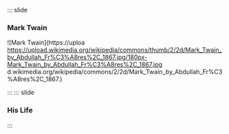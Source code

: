 ::: slide
### Mark Twain

![Mark Twain](https://uploa https://upload.wikimedia.org/wikipedia/commons/thumb/2/2d/Mark_Twain_by_Abdullah_Fr%C3%A8res%2C_1867.jpg/180px-Mark_Twain_by_Abdullah_Fr%C3%A8res%2C_1867.jpg d.wikimedia.org/wikipedia/commons/2/2d/Mark_Twain_by_Abdullah_Fr%C3%A8res%2C_1867.)

:::
::: slide
### His Life


:::
